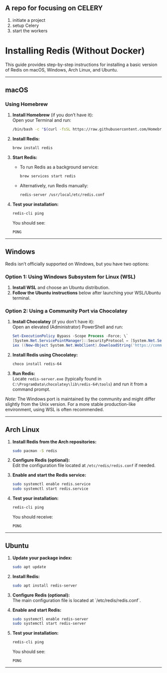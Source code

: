 ## A repo for focusing on CELERY

1. initiate a project
2. setup Celery 
3. start the workers


# Installing Redis (Without Docker)

This guide provides step-by-step instructions for installing a basic version of Redis on macOS, Windows, Arch Linux, and Ubuntu.

---

## macOS

### Using Homebrew

1. **Install Homebrew** (if you don’t have it):  
   Open your Terminal and run:
   ```bash
   /bin/bash -c "$(curl -fsSL https://raw.githubusercontent.com/Homebrew/install/HEAD/install.sh)"
   ```

2. **Install Redis:**
   ```bash
   brew install redis
   ```

3. **Start Redis:**
   - To run Redis as a background service:
     ```bash
     brew services start redis
     ```
   - Alternatively, run Redis manually:
     ```bash
     redis-server /usr/local/etc/redis.conf
     ```

4. **Test your installation:**
   ```bash
   redis-cli ping
   ```
   You should see:
   ```
   PONG
   ```

---

## Windows

Redis isn’t officially supported on Windows, but you have two options:

### Option 1: Using Windows Subsystem for Linux (WSL)

1. **Install WSL** and choose an Ubuntu distribution.
2. **Follow the Ubuntu instructions** below after launching your WSL/Ubuntu terminal.

### Option 2: Using a Community Port via Chocolatey

1. **Install Chocolatey** (if you don’t have it):  
   Open an elevated (Administrator) PowerShell and run:
   ```powershell
   Set-ExecutionPolicy Bypass -Scope Process -Force; \`
   [System.Net.ServicePointManager]::SecurityProtocol = [System.Net.ServicePointManager]::SecurityProtocol -bor 3072; \`
   iex ((New-Object System.Net.WebClient).DownloadString('https://community.chocolatey.org/install.ps1'))
   ```

2. **Install Redis using Chocolatey:**
   ```powershell
   choco install redis-64
   ```

3. **Run Redis:**  
   Locate `redis-server.exe` (typically found in `C:\ProgramData\chocolatey\lib\redis-64\tools`) and run it from a command prompt.

*Note:* The Windows port is maintained by the community and might differ slightly from the Unix version. For a more stable production-like environment, using WSL is often recommended.

---

## Arch Linux

1. **Install Redis from the Arch repositories:**
   ```bash
   sudo pacman -S redis
   ```

2. **Configure Redis (optional):**  
   Edit the configuration file located at `/etc/redis/redis.conf` if needed.

3. **Enable and start the Redis service:**
   ```bash
   sudo systemctl enable redis.service
   sudo systemctl start redis.service
   ```

4. **Test your installation:**
   ```bash
   redis-cli ping
   ```
   You should receive:
   ```
   PONG
   ```

---

## Ubuntu

1. **Update your package index:**
   ```bash
   sudo apt update
   ```

2. **Install Redis:**
   ```bash
   sudo apt install redis-server
   ```

3. **Configure Redis (optional):**  
   The main configuration file is located at \`/etc/redis/redis.conf\`.

4. **Enable and start Redis:**
   ```bash
   sudo systemctl enable redis-server
   sudo systemctl start redis-server
   ```

5. **Test your installation:**
   ```bash
   redis-cli ping
   ```
   You should see:
   ```
   PONG
   ```

---



